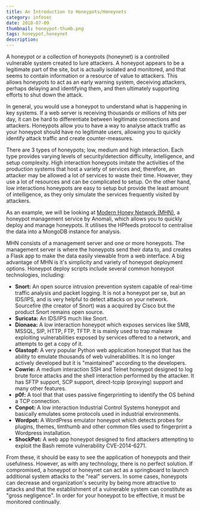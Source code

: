 ```yaml
---
title: An Introduction to Honeypots/Honeynets
category: infosec
date: 2018-07-09
thumbnail: honeypot-thumb.png
tags: honeypot,honeynet
description:
---
```


A honeypot or a collection of honeypots (honeynet) is a controlled vulnerable system created to lure attackers. A honeypot appears to be a legitimate part of the site, but is actually isolated and monitored, and that seems to contain information or a resource of value to attackers. This allows honeypots to act as an early warning system, deceiving attackers, perhaps delaying and identifying them, and then ultimately supporting efforts to shut down the attack.

In general, you would use a honeypot to understand what is happening in key systems. If a web server is receiving thousands or millions of hits per day, it can be hard to differentiate between legitimate connections and attackers. Honeypots allow you to have a way to analyse attack traffic as your honeypot should have no legitimate users, allowing you to quickly identify attack traffic and create counter-measures.

There are 3 types of honeypots; low, medium and high interaction. Each type provides varying levels of security/detection difficulty, intelligence, and setup complexity. High interaction honeypots imitate the activities of the production systems that host a variety of services and, therefore, an attacker may be allowed a lot of services to waste their time. However, they use a lot of resources and can be complicated to setup. On the other hand, low interactions honeypots are easy to setup but provide the least amount of intelligence, as they only simulate the services frequently visited by attackers.

As an example, we will be looking at [Modern Honey Network (MHN)](https://www.anomali.com/platform/modern-honey-net), a honeypot management service by Anomali, which allows you to quickly deploy and manage honeypots. It utilises the HPfeeds protocol to centralise the data into a MongoDB instance for analysis.

MHN consists of a management server and one or more honeypots. The management server is where the honeypots send their data to, and creates a Flask app to make the data easily viewable from a web interface. A big advantage of MHN is it's simplicity and variety of honeypot deployment options. Honeypot deploy scripts include several common honeypot technologies, including:

* **Snort:** An open source intrusion prevention system capable of real-time traffic analysis and packet logging. It is not a honeypot per se, but an IDS/IPS, and is very helpful to detect attacks on your network. Sourcefire (the creator of Snort) was a acquired by Cisco but the product Snort remains open source.
* **Suricata:** An IDS/IPS much like Snort.
* **Dionaea:** A low interaction honeypot which exposes services like SMB, MSSQL, SIP, HTTP, FTP, TFTP. It is mainly used to trap malware exploiting vulnerabilities exposed by services offered to a network, and attempts to get a copy of it.
* **Glastopf:** A very popular Python web application honeypot that has the ability to emulate thousands of web vulnerabilities. It is no longer actively developed but it is "maintained" according to the developers.
* **Cowrie:** A medium interaction SSH and Telnet honeypot designed to log brute force attacks and the shell interaction performed by the attacker. It has SFTP support, SCP support, direct-tcpip (proxying) support and many other features.
* **p0f:** A tool that that uses passive fingerprinting to identify the OS behind a TCP connection.
* **Conpot:** A low interaction Industrial Control Systems honeypot and basically emulates some protocols used in industrial environments.
* **Wordpot:** A WordPress emulator honeypot which detects probes for plugins, themes, timthumb and other common files used to fingerprint a Wordpress installation.
* **ShockPot:** A web app honeypot designed to find attackers attempting to exploit the Bash remote vulnerability CVE-2014-6271.

From these, it should be easy to see the application of honeypots and their usefulness. However, as with any technology, there is no perfect solution. If compromised, a honeypot or honeynet can act as a springboard to launch additional system attacks to the "real" servers. In some cases, honeypots can decrease and organization's security by being more attractive to attacks and that the establishment of a vulnerable system can constitute as "gross negligence". In order for your honeypot to be effective, it must be monitored continually.
